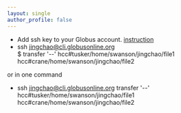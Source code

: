 ```yaml
---
layout: single
author_profile: false
---
```


- Add ssh key to your Globus account. [instruction](https://docs.globus.org/faq/command-line-interface/#how_do_i_generate_an_ssh_key_to_use_with_the_globus_command_line_interface)
- ssh jingchao@cli.globusonline.org  
$ transfer '--' hcc#tusker/home/swanson/jingchao/file1 hcc#crane/home/swanson/jingchao/file2  
  
or in one command  
  
- ssh jingchao@cli.globusonline.org transfer '--' hcc#tusker/home/swanson/jingchao/file1 hcc#crane/home/swanson/jingchao/file2
